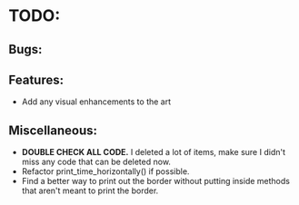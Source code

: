 # TODO:

## Bugs:

## Features:
* Add any visual enhancements to the art

## Miscellaneous:
* **DOUBLE CHECK ALL CODE.**  I deleted a lot of items, make sure I didn't miss any code that can be deleted now.
* Refactor print_time_horizontally() if possible.
* Find a better way to print out the border without putting inside methods that aren't meant to print the border.
